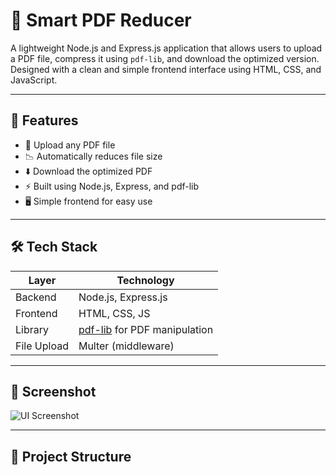 # 📄 Smart PDF Reducer

A lightweight Node.js and Express.js application that allows users to upload a PDF file, compress it using `pdf-lib`, and download the optimized version. Designed with a clean and simple frontend interface using HTML, CSS, and JavaScript.

---

## 🚀 Features

- 📂 Upload any PDF file
- 📉 Automatically reduces file size
- ⬇️ Download the optimized PDF
- ⚡ Built using Node.js, Express, and pdf-lib
- 🖥️ Simple frontend for easy use

---

## 🛠️ Tech Stack

| Layer    | Technology          |
|----------|---------------------|
| Backend  | Node.js, Express.js |
| Frontend | HTML, CSS, JS       |
| Library  | [pdf-lib](https://www.npmjs.com/package/pdf-lib) for PDF manipulation |
| File Upload | Multer (middleware) |

---

## 📸 Screenshot

![UI Screenshot](screenshots/ui-screenshot.png) <!-- Add a real screenshot later -->

---

## 📁 Project Structure

